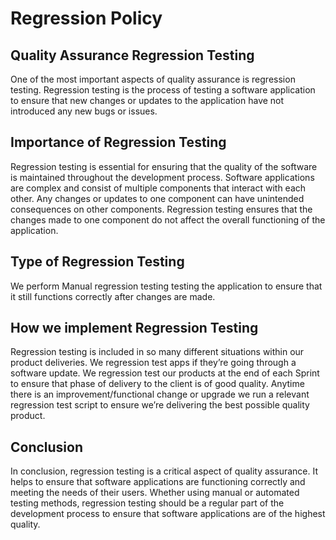 # Regression Policy
## Quality Assurance Regression Testing
One of the most important aspects of quality assurance is regression testing. Regression testing is the process of testing a software application to ensure that new changes or updates to the application have not introduced any new bugs or issues.
## Importance of Regression Testing
Regression testing is essential for ensuring that the quality of the software is maintained throughout the development process. Software applications are complex and consist of multiple components that interact with each other. Any changes or updates to one component can have unintended consequences on other components. Regression testing ensures that the changes made to one component do not affect the overall functioning of the application.
## Type of Regression Testing
We perform Manual regression testing testing the application to ensure that it still functions correctly after changes are made.
## How we implement Regression Testing
Regression testing is included in so many different situations within our product deliveries. We regression test apps if they’re going through a software update. We regression test our products at the end of each Sprint to ensure that phase of delivery to the client is of good quality. Anytime there is an improvement/functional change or upgrade we run a relevant regression test script to ensure we’re delivering the best possible quality product.
## Conclusion
In conclusion, regression testing is a critical aspect of quality assurance. It helps to ensure that software applications are functioning correctly and meeting the needs of their users. Whether using manual or automated testing methods, regression testing should be a regular part of the development process to ensure that software applications are of the highest quality.
